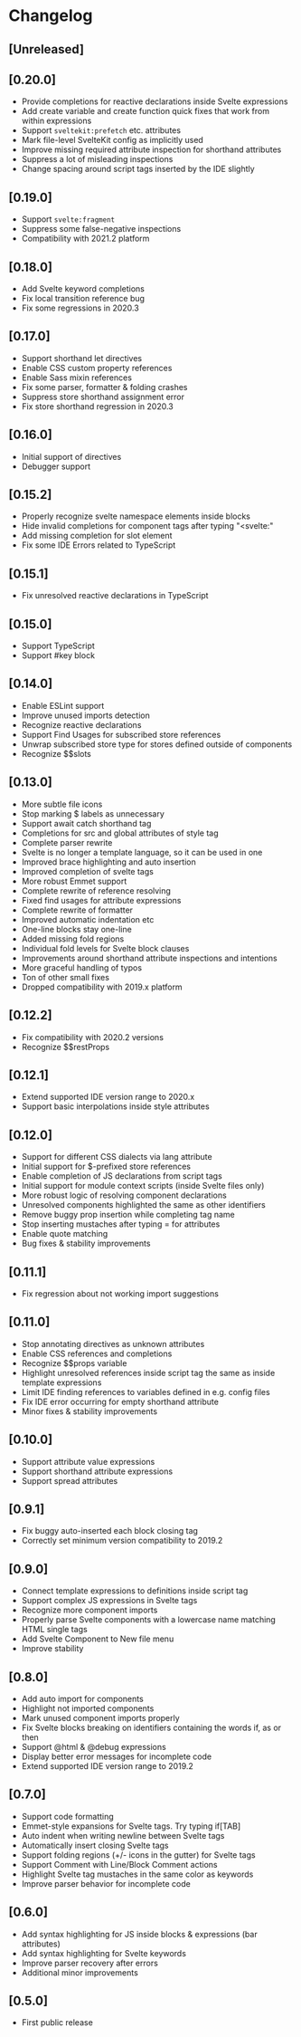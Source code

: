 # Changelog

## [Unreleased]
## [0.20.0]
- Provide completions for reactive declarations inside Svelte expressions
- Add create variable and create function quick fixes that work from within expressions
- Support `sveltekit:prefetch` etc. attributes
- Mark file-level SvelteKit config as implicitly used
- Improve missing required attribute inspection for shorthand attributes
- Suppress a lot of misleading inspections
- Change spacing around script tags inserted by the IDE slightly

## [0.19.0]
- Support `svelte:fragment`
- Suppress some false-negative inspections
- Compatibility with 2021.2 platform

## [0.18.0]
- Add Svelte keyword completions
- Fix local transition reference bug
- Fix some regressions in 2020.3

## [0.17.0]
- Support shorthand let directives
- Enable CSS custom property references
- Enable Sass mixin references
- Fix some parser, formatter & folding crashes
- Suppress store shorthand assignment error
- Fix store shorthand regression in 2020.3

## [0.16.0]
- Initial support of directives
- Debugger support

## [0.15.2]
- Properly recognize svelte namespace elements inside blocks
- Hide invalid completions for component tags after typing "<svelte:"
- Add missing completion for slot element
- Fix some IDE Errors related to TypeScript

## [0.15.1]
- Fix unresolved reactive declarations in TypeScript

## [0.15.0]
- Support TypeScript
- Support #key block

## [0.14.0]
- Enable ESLint support
- Improve unused imports detection
- Recognize reactive declarations
- Support Find Usages for subscribed store references
- Unwrap subscribed store type for stores defined outside of components
- Recognize $$slots

## [0.13.0]
- More subtle file icons
- Stop marking $ labels as unnecessary
- Support await catch shorthand tag
- Completions for src and global attributes of style tag
- Complete parser rewrite
- Svelte is no longer a template language, so it can be used in one
- Improved brace highlighting and auto insertion
- Improved completion of svelte tags
- More robust Emmet support
- Complete rewrite of reference resolving
- Fixed find usages for attribute expressions
- Complete rewrite of formatter
- Improved automatic indentation etc
- One-line blocks stay one-line
- Added missing fold regions
- Individual fold levels for Svelte block clauses 
- Improvements around shorthand attribute inspections and intentions
- More graceful handling of typos
- Ton of other small fixes
- Dropped compatibility with 2019.x platform

## [0.12.2]

- Fix compatibility with 2020.2 versions
- Recognize $$restProps

## [0.12.1]

- Extend supported IDE version range to 2020.x
- Support basic interpolations inside style attributes

## [0.12.0]

- Support for different CSS dialects via lang attribute
- Initial support for $-prefixed store references
- Enable completion of JS declarations from script tags
- Initial support for module context scripts (inside Svelte files only)
- More robust logic of resolving component declarations
- Unresolved components highlighted the same as other identifiers
- Remove buggy prop insertion while completing tag name
- Stop inserting mustaches after typing = for attributes
- Enable quote matching
- Bug fixes & stability improvements

## [0.11.1]

- Fix regression about not working import suggestions

## [0.11.0]

- Stop annotating directives as unknown attributes
- Enable CSS references and completions
- Recognize $$props variable
- Highlight unresolved references inside script tag the same as inside template expressions
- Limit IDE finding references to variables defined in e.g. config files
- Fix IDE error occurring for empty shorthand attribute
- Minor fixes & stability improvements

## [0.10.0]

- Support attribute value expressions
- Support shorthand attribute expressions
- Support spread attributes

## [0.9.1]

- Fix buggy auto-inserted each block closing tag
- Correctly set minimum version compatibility to 2019.2

## [0.9.0]

- Connect template expressions to definitions inside script tag
- Support complex JS expressions in Svelte tags
- Recognize more component imports
- Properly parse Svelte components with a lowercase name matching HTML single tags
- Add Svelte Component to New file menu
- Improve stability

## [0.8.0]

- Add auto import for components
- Highlight not imported components
- Mark unused component imports properly
- Fix Svelte blocks breaking on identifiers containing the words if, as or then
- Support @html & @debug expressions
- Display better error messages for incomplete code
- Extend supported IDE version range to 2019.2

## [0.7.0]

- Support code formatting
- Emmet-style expansions for Svelte tags. Try typing if\[TAB\]
- Auto indent when writing newline between Svelte tags
- Automatically insert closing Svelte tags
- Support folding regions (+/- icons in the gutter) for Svelte tags
- Support Comment with Line/Block Comment actions
- Highlight Svelte tag mustaches in the same color as keywords
- Improve parser behavior for incomplete code

## [0.6.0]

- Add syntax highlighting for JS inside blocks & expressions (bar attributes)
- Add syntax highlighting for Svelte keywords
- Improve parser recovery after errors
- Additional minor improvements

## [0.5.0]

- First public release
